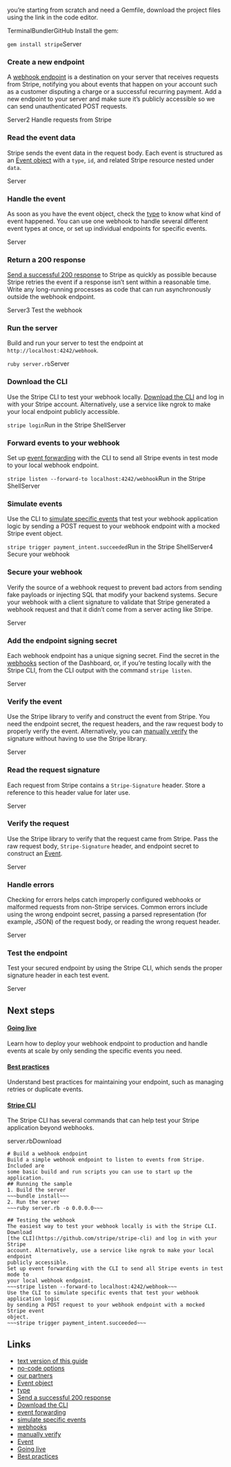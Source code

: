 you’re starting from scratch and need a Gemfile, download the project files
using the link in the code editor.

TerminalBundlerGitHub
Install the gem:

`gem install stripe`Server
### Create a new endpoint

A [webhook endpoint](https://docs.stripe.com/webhooks) is a destination on your
server that receives requests from Stripe, notifying you about events that
happen on your account such as a customer disputing a charge or a successful
recurring payment. Add a new endpoint to your server and make sure it’s publicly
accessible so we can send unauthenticated POST requests.

Server2 Handle requests from Stripe
### Read the event data

Stripe sends the event data in the request body. Each event is structured as an
[Event object](https://docs.stripe.com/api/events) with a `type`, `id`, and
related Stripe resource nested under `data`.

Server
### Handle the event

As soon as you have the event object, check the
[type](https://docs.stripe.com/api/events/types) to know what kind of event
happened. You can use one webhook to handle several different event types at
once, or set up individual endpoints for specific events.

Server
### Return a 200 response

[Send a successful 200
response](https://docs.stripe.com/webhooks#handle-events-asynchronously) to
Stripe as quickly as possible because Stripe retries the event if a response
isn’t sent within a reasonable time. Write any long-running processes as code
that can run asynchronously outside the webhook endpoint.

Server3 Test the webhook
### Run the server

Build and run your server to test the endpoint at
`http://localhost:4242/webhook`.

`ruby server.rb`Server
### Download the CLI

Use the Stripe CLI to test your webhook locally. [Download the
CLI](https://docs.stripe.com/stripe-cli) and log in with your Stripe account.
Alternatively, use a service like ngrok to make your local endpoint publicly
accessible.

`stripe login`Run in the Stripe ShellServer
### Forward events to your webhook

Set up [event forwarding](https://docs.stripe.com/webhooks#test-webhook) with
the CLI to send all Stripe events in test mode to your local webhook endpoint.

`stripe listen --forward-to localhost:4242/webhook`Run in the Stripe ShellServer
### Simulate events

Use the CLI to [simulate specific events](https://docs.stripe.com/cli/trigger)
that test your webhook application logic by sending a POST request to your
webhook endpoint with a mocked Stripe event object.

`stripe trigger payment_intent.succeeded`Run in the Stripe ShellServer4 Secure
your webhook
### Secure your webhook

Verify the source of a webhook request to prevent bad actors from sending fake
payloads or injecting SQL that modify your backend systems. Secure your webhook
with a client signature to validate that Stripe generated a webhook request and
that it didn’t come from a server acting like Stripe.

Server
### Add the endpoint signing secret

Each webhook endpoint has a unique signing secret. Find the secret in the
[webhooks](https://dashboard.stripe.com/webhooks) section of the Dashboard, or,
if you’re testing locally with the Stripe CLI, from the CLI output with the
command `stripe listen`.

Server
### Verify the event

Use the Stripe library to verify and construct the event from Stripe. You need
the endpoint secret, the request headers, and the raw request body to properly
verify the event. Alternatively, you can [manually
verify](https://docs.stripe.com/webhooks?verify=verify-manually#verify-manually)
the signature without having to use the Stripe library.

Server
### Read the request signature

Each request from Stripe contains a `Stripe-Signature` header. Store a reference
to this header value for later use.

Server
### Verify the request

Use the Stripe library to verify that the request came from Stripe. Pass the raw
request body, `Stripe-Signature` header, and endpoint secret to construct an
[Event](https://docs.stripe.com/api/events/object).

Server
### Handle errors

Checking for errors helps catch improperly configured webhooks or malformed
requests from non-Stripe services. Common errors include using the wrong
endpoint secret, passing a parsed representation (for example, JSON) of the
request body, or reading the wrong request header.

Server
### Test the endpoint

Test your secured endpoint by using the Stripe CLI, which sends the proper
signature header in each test event.

Server
## Next steps

#### [Going live](https://docs.stripe.com/webhooks#register-webhook)

Learn how to deploy your webhook endpoint to production and handle events at
scale by only sending the specific events you need.

#### [Best practices](https://docs.stripe.com/webhooks#best-practices)

Understand best practices for maintaining your endpoint, such as managing
retries or duplicate events.

#### [Stripe CLI](https://docs.stripe.com/stripe-cli)

The Stripe CLI has several commands that can help test your Stripe application
beyond webhooks.

server.rbDownload
```
# Build a webhook endpoint
Build a simple webhook endpoint to listen to events from Stripe. Included are
some basic build and run scripts you can use to start up the application.
## Running the sample
1. Build the server
~~~bundle install~~~
2. Run the server
~~~ruby server.rb -o 0.0.0.0~~~

## Testing the webhook
The easiest way to test your webhook locally is with the Stripe CLI. Download
[the CLI](https://github.com/stripe/stripe-cli) and log in with your Stripe
account. Alternatively, use a service like ngrok to make your local endpoint
publicly accessible.
Set up event forwarding with the CLI to send all Stripe events in test mode to
your local webhook endpoint.
~~~stripe listen --forward-to localhost:4242/webhook~~~
Use the CLI to simulate specific events that test your webhook application logic
by sending a POST request to your webhook endpoint with a mocked Stripe event
object.
~~~stripe trigger payment_intent.succeeded~~~
```

## Links

- [text version of this guide](https://docs.stripe.com/webhooks)
- [no-code options](https://docs.stripe.com/no-code)
- [our partners](https://stripe.partners)
- [Event object](https://docs.stripe.com/api/events)
- [type](https://docs.stripe.com/api/events/types)
- [Send a successful 200
response](https://docs.stripe.com/webhooks#handle-events-asynchronously)
- [Download the CLI](https://docs.stripe.com/stripe-cli)
- [event forwarding](https://docs.stripe.com/webhooks#test-webhook)
- [simulate specific events](https://docs.stripe.com/cli/trigger)
- [webhooks](https://dashboard.stripe.com/webhooks)
- [manually
verify](https://docs.stripe.com/webhooks?verify=verify-manually#verify-manually)
- [Event](https://docs.stripe.com/api/events/object)
- [Going live](https://docs.stripe.com/webhooks#register-webhook)
- [Best practices](https://docs.stripe.com/webhooks#best-practices)
